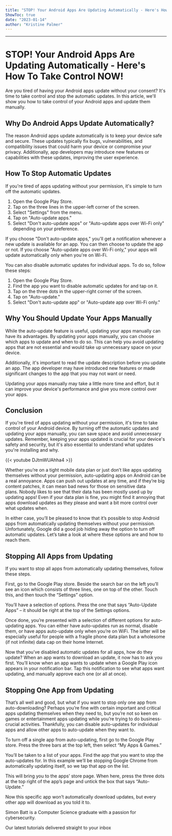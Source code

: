 ```yaml
---
title: "STOP! Your Android Apps Are Updating Automatically - Here's How To Take Control NOW!"
ShowToc: true 
date: "2023-01-14"
author: "Kristine Palmer"
---
```

*****
# STOP! Your Android Apps Are Updating Automatically - Here's How To Take Control NOW!

Are you tired of having your Android apps update without your consent? It's time to take control and stop the automatic updates. In this article, we'll show you how to take control of your Android apps and update them manually.

## Why Do Android Apps Update Automatically?

The reason Android apps update automatically is to keep your device safe and secure. These updates typically fix bugs, vulnerabilities, and compatibility issues that could harm your device or compromise your privacy. Additionally, app developers may introduce new features or capabilities with these updates, improving the user experience.

## How To Stop Automatic Updates

If you're tired of apps updating without your permission, it's simple to turn off the automatic updates.

1. Open the Google Play Store.
2. Tap on the three lines in the upper-left corner of the screen.
3. Select "Settings" from the menu.
4. Tap on "Auto-update apps."
5. Select "Don't auto-update apps" or "Auto-update apps over Wi-Fi only" depending on your preference.

If you choose "Don't auto-update apps," you'll get a notification whenever a new update is available for an app. You can then choose to update the app or not. If you choose "Auto-update apps over Wi-Fi only," your apps will update automatically only when you're on Wi-Fi.

You can also disable automatic updates for individual apps. To do so, follow these steps:

1. Open the Google Play Store.
2. Find the app you want to disable automatic updates for and tap on it.
3. Tap on the three dots in the upper-right corner of the screen.
4. Tap on "Auto-update."
5. Select "Don't auto-update app" or "Auto-update app over Wi-Fi only."

## Why You Should Update Your Apps Manually

While the auto-update feature is useful, updating your apps manually can have its advantages. By updating your apps manually, you can choose which apps to update and when to do so. This can help you avoid updating apps that are not essential and would take up unnecessary space on your device.

Additionally, it's important to read the update description before you update an app. The app developer may have introduced new features or made significant changes to the app that you may not want or need.

Updating your apps manually may take a little more time and effort, but it can improve your device's performance and give you more control over your apps.

## Conclusion

If you're tired of apps updating without your permission, it's time to take control of your Android device. By turning off the automatic updates and updating your apps manually, you can save space and avoid unnecessary updates. Remember, keeping your apps updated is crucial for your device's safety and security, but it's also essential to understand what updates you're installing and why.

{{< youtube DJtmWUAhha4 >}} 



Whether you’re on a tight mobile data plan or just don’t like apps updating themselves without your permission, auto-updating apps on Android can be a real annoyance. Apps can push out updates at any time, and if they’re big content patches, it can mean bad news for those on sensitive data plans. Nobody likes to see that their data has been mostly used up by updating apps! Even if your data plan is fine, you might find it annoying that apps download updates as they please and want a bit more control over what updates when.
 
In either case, you’ll be pleased to know that it’s possible to stop Android apps from automatically updating themselves without your permission. Unfortunately, Google did a good job hiding away the option to turn off automatic updates. Let’s take a look at where these options are and how to reach them.
 
## Stopping All Apps from Updating
 
If you want to stop all apps from automatically updating themselves, follow these steps.
 
First, go to the Google Play store. Beside the search bar on the left you’ll see an icon which consists of three lines, one on top of the other. Touch this, and then touch the “Settings” option.
 

 
You’ll have a selection of options. Press the one that says “Auto-Update Apps” – it should be right at the top of the Settings options.
 
Once done, you’re presented with a selection of different options for auto-updating apps. You can either have auto-updates run as normal, disable them, or have apps auto-update only when you’re on WiFi. The latter will be especially useful for people with a fragile phone data plan but a wholesome (if not infinite) data cap on their home Internet.
 
Now that you’ve disabled automatic updates for all apps, how do they update? When an app wants to download an update, it now has to ask you first. You’ll know when an app wants to update when a Google Play icon appears in your notification bar. Tap this notification to see what apps want updating, and manually approve each one (or all at once).
 
## Stopping One App from Updating
 
That’s all well and good, but what if you want to stop only one app from auto-downloading? Perhaps you’re fine with certain important and critical apps updating themselves when they need to, but you’re not so keen on games or entertainment apps updating while you’re trying to do business-crucial activities. Thankfully, you can disable auto-updates for individual apps and allow other apps to auto-update when they want to.
 
To turn off a single app from auto-updating, first go to the Google Play store. Press the three bars at the top left, then select “My Apps & Games.”
 
You’ll be taken to a list of your apps. Find the app that you want to stop the auto-updates for. In this example we’ll be stopping Google Chrome from automatically updating itself, so we tap that app on the list.
 
This will bring you to the apps’ store page. When here, press the three dots at the top right of the app’s page and untick the box that says “Auto-Update.”
 
Now this specific app won’t automatically download updates, but every other app will download as you told it to.
 
Simon Batt is a Computer Science graduate with a passion for cybersecurity.
 
Our latest tutorials delivered straight to your inbox




